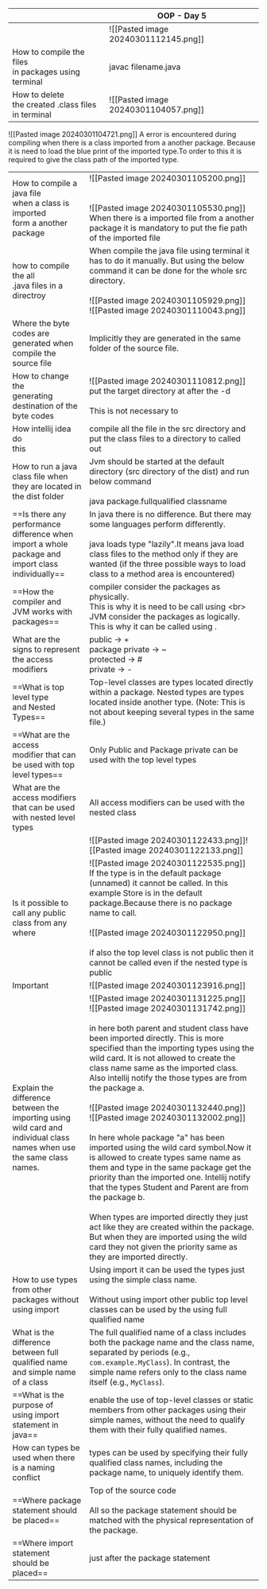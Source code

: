 
|                                                          | OOP - Day 5                          |
| -------------------------------------------------------- | ------------------------------------ |
|                                                          | ![[Pasted image 20240301112145.png]] |
| How to compile the files<br>in packages using terminal   | javac filename.java                  |
| How to delete<br>the created .class files<br>in terminal | ![[Pasted image 20240301104057.png]] |

![[Pasted image 20240301104721.png]]
A error is encountered during compiling when there is a class imported from a another package. Because it is need to load the blue print of the imported type.To order to this it is required to give the class path of the imported type.

|                                                                                                                             |                                                                                                                                                                                                                                                                                                                                                                                                                                                                                                                                                                                                                                                                                                                                                                                                                                                                                                                                                         |
| --------------------------------------------------------------------------------------------------------------------------- | ------------------------------------------------------------------------------------------------------------------------------------------------------------------------------------------------------------------------------------------------------------------------------------------------------------------------------------------------------------------------------------------------------------------------------------------------------------------------------------------------------------------------------------------------------------------------------------------------------------------------------------------------------------------------------------------------------------------------------------------------------------------------------------------------------------------------------------------------------------------------------------------------------------------------------------------------------- |
| How to compile a java file <br>when a class is imported <br>form a another package                                          | ![[Pasted image 20240301105200.png]]<br><br><br>![[Pasted image 20240301105530.png]]<br>When there is a imported file from a another package it is mandatory to put the fie path of the imported file<br>                                                                                                                                                                                                                                                                                                                                                                                                                                                                                                                                                                                                                                                                                                                                               |
| how to compile the all<br>.java files in a directroy                                                                        | When compile the java file using terminal it has to do it manually. But using the below command it can be done for the whole src directory. <br><br>![[Pasted image 20240301105929.png]]<br>![[Pasted image 20240301110043.png]]                                                                                                                                                                                                                                                                                                                                                                                                                                                                                                                                                                                                                                                                                                                        |
| Where the byte codes are <br>generated when compile the source file                                                         | Implicitly they are generated in the same folder of the source file.                                                                                                                                                                                                                                                                                                                                                                                                                                                                                                                                                                                                                                                                                                                                                                                                                                                                                    |
| How to change the <br>generating destination of the <br>byte codes                                                          | ![[Pasted image 20240301110812.png]]<br>put the target directory at after the -d <br><br>This is not necessary to                                                                                                                                                                                                                                                                                                                                                                                                                                                                                                                                                                                                                                                                                                                                                                                                                                       |
| How intellij idea do <br>this                                                                                               | compile all the file in the src directory and put the class files to a directory to called out                                                                                                                                                                                                                                                                                                                                                                                                                                                                                                                                                                                                                                                                                                                                                                                                                                                          |
| How to run a java class file when they are located in the dist folder                                                       | Jvm should be started at the default directory (src directory of the dist) and run below command<br><br>java package.fullqualified classname                                                                                                                                                                                                                                                                                                                                                                                                                                                                                                                                                                                                                                                                                                                                                                                                            |
| ==Is there any performance<br>difference when import a whole package and import class individually==                        | In java there is no difference. But there may some languages perform differently. <br><br>java loads type "lazily".It means java load class files to the method only if they are wanted (if the three possible ways to load class to a method area is encountered)                                                                                                                                                                                                                                                                                                                                                                                                                                                                                                                                                                                                                                                                                      |
| ==How the compiler and <br>JVM works with packages==                                                                        | compiler consider the packages as physically. <br>This is why it is need to be call using \<br><br>JVM consider the packages as logically. <br>This is why it can be called using .                                                                                                                                                                                                                                                                                                                                                                                                                                                                                                                                                                                                                                                                                                                                                                     |
| What are the signs to represent the access modifiers                                                                        | public -> +<br>package private -> ~<br>protected -> #<br>private -> -                                                                                                                                                                                                                                                                                                                                                                                                                                                                                                                                                                                                                                                                                                                                                                                                                                                                                   |
| ==What is top level type<br>and Nested Types==                                                                              | Top-level classes are types located directly within a package. Nested types are types located inside another type. (Note: This is not about keeping several types in the same file.)                                                                                                                                                                                                                                                                                                                                                                                                                                                                                                                                                                                                                                                                                                                                                                    |
| ==What are the access <br>modifier that can be used with top level types==                                                  | Only Public and Package private can be used with the top level types                                                                                                                                                                                                                                                                                                                                                                                                                                                                                                                                                                                                                                                                                                                                                                                                                                                                                    |
| What are the access modifiers that can be used with nested level types                                                      | All access modifiers can be used with the nested class                                                                                                                                                                                                                                                                                                                                                                                                                                                                                                                                                                                                                                                                                                                                                                                                                                                                                                  |
| <br>                                                                                                                        | ![[Pasted image 20240301122433.png]]![[Pasted image 20240301122133.png]]<br>                                                                                                                                                                                                                                                                                                                                                                                                                                                                                                                                                                                                                                                                                                                                                                                                                                                                            |
| Is it possible to call any public class from any where                                                                      | ![[Pasted image 20240301122535.png]]<br>If the type is in the default package (unnamed) it cannot be called. In this example Store is in the default package.Because there is no package name to call.<br><br>![[Pasted image 20240301122950.png]]<br><br>if also the top level class is not public then it cannot be called even if the nested type is public                                                                                                                                                                                                                                                                                                                                                                                                                                                                                                                                                                                          |
| Important                                                                                                                   | ![[Pasted image 20240301123916.png]]                                                                                                                                                                                                                                                                                                                                                                                                                                                                                                                                                                                                                                                                                                                                                                                                                                                                                                                    |
| Explain the difference between the  importing using wild card and <br>individual class names when use the same class names. | ![[Pasted image 20240301131225.png]]<br>![[Pasted image 20240301131742.png]]<br><br>in here both parent and student class have been imported directly. This is more specified than the importing types using the wild card. It is not allowed to create the class name same as the imported class. <br>Also intellij notify the those types are from the package a.<br><br>![[Pasted image 20240301132440.png]]<br>![[Pasted image 20240301132002.png]]<br><br>In here whole package "a" has been imported using the wild card symbol.Now it is allowed to create types same name as them and type in the same package get the priority than the imported one. Intellij notify that the types Student and Parent are from the package b.<br><br>When types are imported directly they just act like they are created within the package. But when they are imported using the wild card they not given the priority same as they are imported directly. |
| How to use types from other packages without <br>using import                                                               | Using import it can be used the types just using the simple class name. <br><br>Without using import other public top level classes can be used by the using full qualified name                                                                                                                                                                                                                                                                                                                                                                                                                                                                                                                                                                                                                                                                                                                                                                        |
| What is the difference between full qualified name and simple name<br>of a class                                            | The full qualified name of a class includes both the package name and the class name, separated by periods (e.g., `com.example.MyClass`). In contrast, the simple name refers only to the class name itself (e.g., `MyClass`).                                                                                                                                                                                                                                                                                                                                                                                                                                                                                                                                                                                                                                                                                                                          |
| ==What is the purpose of <br>using import statement in java==                                                               | enable the use of top-level classes or static members from other packages using their simple names, without the need to qualify them with their fully qualified names.                                                                                                                                                                                                                                                                                                                                                                                                                                                                                                                                                                                                                                                                                                                                                                                  |
| How can types be used when there is a naming conflict                                                                       | types can be used by specifying their fully qualified class names, including the package name, to uniquely identify them.                                                                                                                                                                                                                                                                                                                                                                                                                                                                                                                                                                                                                                                                                                                                                                                                                               |
| ==Where package statement should be placed==                                                                                | Top of the source code<br><br>All so the package statement should be matched with the physical representation of the package.                                                                                                                                                                                                                                                                                                                                                                                                                                                                                                                                                                                                                                                                                                                                                                                                                           |
| ==Where import statement<br>should be placed==                                                                              | just after the package statement                                                                                                                                                                                                                                                                                                                                                                                                                                                                                                                                                                                                                                                                                                                                                                                                                                                                                                                        |
